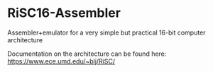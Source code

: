 # RiSC16-Assembler
Assembler+emulator for a very simple but practical 16-bit computer architecture

Documentation on the architecture can be found here: https://www.ece.umd.edu/~blj/RiSC/

